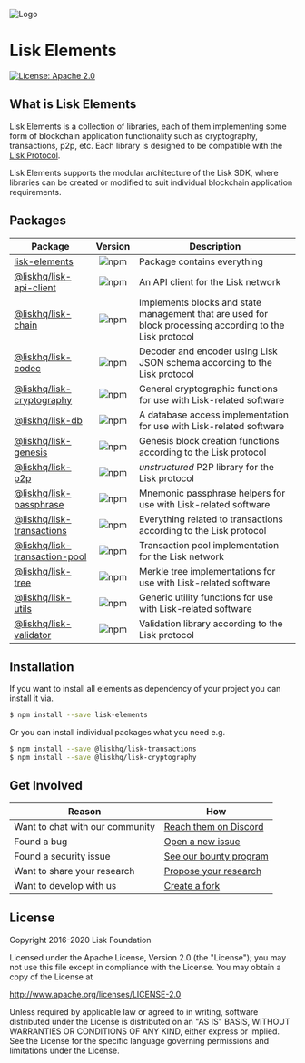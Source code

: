 ![Logo](../docs/assets/banner_elements.png)

# Lisk Elements

[![License: Apache 2.0](https://img.shields.io/badge/License-Apache%202.0-blue.svg)](http://www.apache.org/licenses/LICENSE-2.0)

## What is Lisk Elements

Lisk Elements is a collection of libraries, each of them implementing some form of blockchain application functionality such as cryptography, transactions, p2p, etc. Each library is designed to be compatible with the [Lisk Protocol](https://lisk.com/documentation/lisk-sdk/protocol).

Lisk Elements supports the modular architecture of the Lisk SDK, where libraries can be created or modified to suit individual blockchain application requirements.

## Packages

| Package                                                  |                              Version                               | Description                                                                                              |
| -------------------------------------------------------- | :----------------------------------------------------------------: | -------------------------------------------------------------------------------------------------------- |
| [lisk-elements](./lisk-elements)                         |         ![npm](https://img.shields.io/npm/v/lisk-elements)         | Package contains everything                                                                              |
| [@liskhq/lisk-api-client](./lisk-api-client)             |    ![npm](https://img.shields.io/npm/v/@liskhq/lisk-api-client)    | An API client for the Lisk network                                                                       |
| [@liskhq/lisk-chain](./lisk-chain)                       |      ![npm](https://img.shields.io/npm/v/@liskhq/lisk-chain)       | Implements blocks and state management that are used for block processing according to the Lisk protocol |
| [@liskhq/lisk-codec](./lisk-codec)                       |      ![npm](https://img.shields.io/npm/v/@liskhq/lisk-codec)       | Decoder and encoder using Lisk JSON schema according to the Lisk protocol                                |
| [@liskhq/lisk-cryptography](./lisk-cryptography)         |   ![npm](https://img.shields.io/npm/v/@liskhq/lisk-cryptography)   | General cryptographic functions for use with Lisk-related software                                       |
| [@liskhq/lisk-db](./lisk-db)                             |        ![npm](https://img.shields.io/npm/v/@liskhq/lisk-db)        | A database access implementation for use with Lisk-related software                                      |
| [@liskhq/lisk-genesis](./lisk-genesis)                   |     ![npm](https://img.shields.io/npm/v/@liskhq/lisk-genesis)      | Genesis block creation functions according to the Lisk protocol                                          |
| [@liskhq/lisk-p2p](./lisk-p2p)                           |       ![npm](https://img.shields.io/npm/v/@liskhq/lisk-p2p)        | _unstructured_ P2P library for the Lisk protocol                                                         |
| [@liskhq/lisk-passphrase](./lisk-passphrase)             |    ![npm](https://img.shields.io/npm/v/@liskhq/lisk-passphrase)    | Mnemonic passphrase helpers for use with Lisk-related software                                           |
| [@liskhq/lisk-transactions](./lisk-transactions)         |   ![npm](https://img.shields.io/npm/v/@liskhq/lisk-transactions)   | Everything related to transactions according to the Lisk protocol                                        |
| [@liskhq/lisk-transaction-pool](./lisk-transaction-pool) | ![npm](https://img.shields.io/npm/v/@liskhq/lisk-transaction-pool) | Transaction pool implementation for the Lisk network                                                     |
| [@liskhq/lisk-tree](./lisk-tree)                         |       ![npm](https://img.shields.io/npm/v/@liskhq/lisk-tree)       | Merkle tree implementations for use with Lisk-related software                                           |
| [@liskhq/lisk-utils](./lisk-utils)                       |      ![npm](https://img.shields.io/npm/v/@liskhq/lisk-utils)       | Generic utility functions for use with Lisk-related software                                             |
| [@liskhq/lisk-validator](./lisk-validator)               |    ![npm](https://img.shields.io/npm/v/@liskhq/lisk-validator)     | Validation library according to the Lisk protocol                                                        |

## Installation

If you want to install all elements as dependency of your project you can install it via.

```sh
$ npm install --save lisk-elements
```

Or you can install individual packages what you need e.g.

```sh
$ npm install --save @liskhq/lisk-transactions
$ npm install --save @liskhq/lisk-cryptography
```

## Get Involved

| Reason                          | How                                                                                             |
| ------------------------------- | ----------------------------------------------------------------------------------------------- |
| Want to chat with our community | [Reach them on Discord](https://discord.gg/lisk)                                                |
| Found a bug                     | [Open a new issue](https://github.com/LiskHQ/lisk-sdk/issues/new)                               |
| Found a security issue          | [See our bounty program](https://blog.lisk.com/announcing-lisk-bug-bounty-program-5895bdd46ed4) |
| Want to share your research     | [Propose your research](https://research.lisk.com)                                              |
| Want to develop with us         | [Create a fork](https://github.com/LiskHQ/lisk-sdk/fork)                                        |

## License

Copyright 2016-2020 Lisk Foundation

Licensed under the Apache License, Version 2.0 (the "License");
you may not use this file except in compliance with the License.
You may obtain a copy of the License at

http://www.apache.org/licenses/LICENSE-2.0

Unless required by applicable law or agreed to in writing, software
distributed under the License is distributed on an "AS IS" BASIS,
WITHOUT WARRANTIES OR CONDITIONS OF ANY KIND, either express or implied.
See the License for the specific language governing permissions and
limitations under the License.
